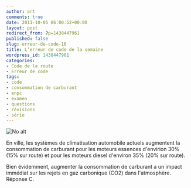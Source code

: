 ```yaml
---
author: art
comments: true
date: 2011-10-05 06:00:52+00:00
layout: post
redirect_from: ?p=1438447961
published: false
slug: erreur-de-code-16
title: L’erreur de code de la semaine
wordpress_id: 1438447961
categories:
- Code de la route
- Erreur de code
tags:
- code
- consommation de carburant
- enpc
- examen
- questions
- révisions
- série
---
```


<img alt="No alt" data-src="https://static.irz.fr/2011/06/cerberus-2011-06-07-à-17.03.34.png" src="https://static.irz.fr/thumb.php?size=<100&crop=0&src=https://static.irz.fr/2011/06/cerberus-2011-06-07-à-17.03.34.png" />

En ville, les systèmes de climatisation automobile actuels augmentent la consommation de carburant pour les moteurs essences d'envirion 30% (15% sur route) et pour les moteurs diesel d'environ 35% (20% sur route).

Bien évidemment, augmenter la consommation de carburant a un impact immédiat sur les rejets en gaz carbonique (CO2) dans l'atmosphère.
Réponse C.




